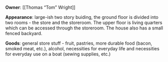 **Owner**: [[Thomas “Tom” Wright]]

**Appearance**: large-ish two story buiding, the ground floor is divided into two rooms - the store and the storeroom. The upper floor is living quarters which can be accessed through the storeroom. The house also has a small fenced backyard.

**Goods**: general store stuff - fruit, pastries, more durable food (bacon, smoked meat, etc.), alcohol, necessities for everyday life and necessities for everyday use on a boat (sewing supplies, etc.)